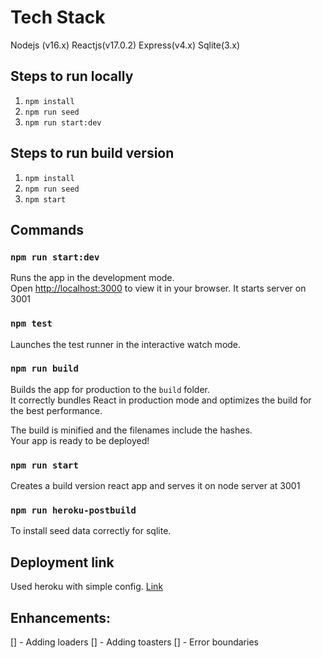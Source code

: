 # Tech Stack
Nodejs (v16.x)
Reactjs(v17.0.2)
Express(v4.x)
Sqlite(3.x)

## Steps to run locally
1. `npm install`
2. `npm run seed`
3. `npm run start:dev`

## Steps to run build version
1. `npm install`
2. `npm run seed`
3. `npm start`

## Commands
### `npm run start:dev`

Runs the app in the development mode.\
Open [http://localhost:3000](http://localhost:3000) to view it in your browser.
It starts server on 3001

### `npm test`

Launches the test runner in the interactive watch mode.

### `npm run build`

Builds the app for production to the `build` folder.\
It correctly bundles React in production mode and optimizes the build for the best performance.

The build is minified and the filenames include the hashes.\
Your app is ready to be deployed!

### `npm run start`

Creates a build version react app and serves it on node server at 3001

### `npm run heroku-postbuild`
To install seed data correctly for sqlite.

## Deployment link

Used heroku with simple config. [Link](https://brawler-app.herokuapp.com/home)

## Enhancements:
[] - Adding loaders
[] - Adding toasters
[] - Error boundaries
